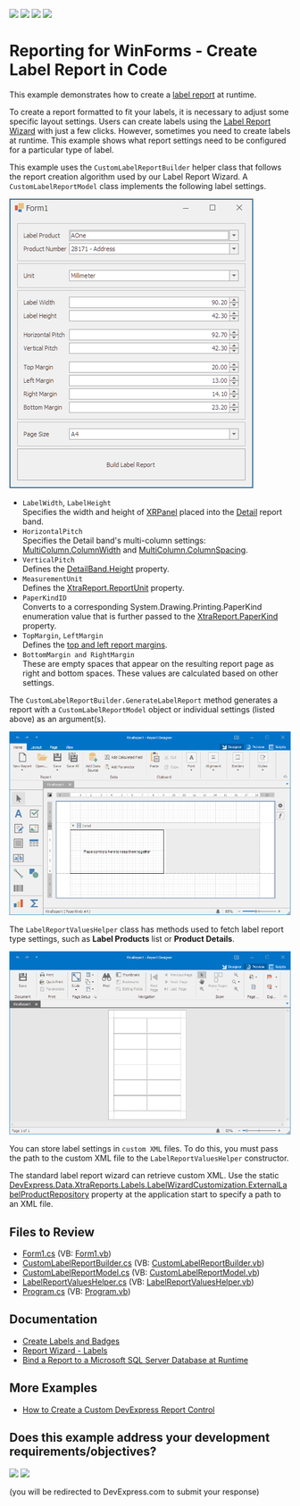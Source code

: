 <!-- default badges list -->
![](https://img.shields.io/endpoint?url=https://codecentral.devexpress.com/api/v1/VersionRange/128599506/22.2.3%2B)
[![](https://img.shields.io/badge/Open_in_DevExpress_Support_Center-FF7200?style=flat-square&logo=DevExpress&logoColor=white)](https://supportcenter.devexpress.com/ticket/details/T473792)
[![](https://img.shields.io/badge/📖_How_to_use_DevExpress_Examples-e9f6fc?style=flat-square)](https://docs.devexpress.com/GeneralInformation/403183)
[![](https://img.shields.io/badge/💬_Leave_Feedback-feecdd?style=flat-square)](#does-this-example-address-your-development-requirementsobjectives)
<!-- default badges end -->

# Reporting for WinForms - Create Label Report in Code

This example demonstrates how to create a [label report](https://docs.devexpress.com/XtraReports/4792/create-popular-reports/create-labels-and-badges) at runtime.

To create a report formatted to fit your labels, it is necessary to adjust some specific layout settings. Users can create labels using the [Label Report Wizard](https://docs.devexpress.com/XtraReports/114845/create-end-user-reporting-applications/wpf-reporting/end-user-report-designer/gui/report-wizard/label-report) with just a few clicks.
However, sometimes you need to create labels at runtime. This example shows what report settings need to be configured for a particular type of label.

This example uses the `CustomLabelReportBuilder` helper class that follows the report creation algorithm used by our Label Report Wizard. A `CustomLabelReportModel` class implements the following label settings.


![Label Settings](Images/labelsettings.png)

- `LabelWidth`, `LabelHeight`  
Specifies the width and height of [XRPanel](https://docs.devexpress.com/XtraReports/DevExpress.XtraReports.UI.XRPanel) placed into the [Detail](https://docs.devexpress.com/XtraReports/2587/detailed-guide-to-devexpress-reporting/introduction-to-banded-reports) report band.
- `HorizontalPitch`  
Specifies the Detail band's multi-column settings: [MultiColumn.ColumnWidth](https://docs.devexpress.com/XtraReports/DevExpress.XtraReports.UI.MultiColumn.ColumnWidth) and [MultiColumn.ColumnSpacing](https://docs.devexpress.com/XtraReports/DevExpress.XtraReports.UI.MultiColumn.ColumnSpacing).
- `VerticalPitch`  
Defines the [DetailBand.Height](https://docs.devexpress.com/XtraReports/DevExpress.XtraReports.UI.XRControl.Height) property.
- `MeasurementUnit`  
Defines the [XtraReport.ReportUnit](https://docs.devexpress.com/XtraReports/DevExpress.XtraReports.UI.XtraReport.ReportUnit) property.
- `PaperKindID`  
Converts to a corresponding System.Drawing.Printing.PaperKind enumeration value that is further passed to the [XtraReport.PaperKind](https://docs.devexpress.com/XtraReports/DevExpress.XtraReports.UI.XtraReport.PaperKind) property.
- `TopMargin`, `LeftMargin`  
Defines the [top and left report margins](https://docs.devexpress.com/XtraReports/DevExpress.XtraReports.UI.XtraReport.Margins).
- `BottomMargin and RightMargin`  
These are empty spaces that appear on the resulting report page as right and bottom spaces. These values are calculated based on other settings.

The `CustomLabelReportBuilder.GenerateLabelReport` method generates a report with a `CustomLabelReportModel` object or individual settings (listed above) as an argument(s).

![Label Designer](Images/labeldesigner.png)

The `LabelReportValuesHelper` class has methods used to fetch label report type settings, such as **Label Products** list or **Product Details**.

![Label Viewer](Images/labelviewer.png)

You can store label settings in `custom XML` files. To do this, you must pass the path to the custom XML file to the `LabelReportValuesHelper` constructor.

The standard label report wizard can retrieve custom XML. Use the static [DevExpress.Data.XtraReports.Labels.LabelWizardCustomization.ExternalLabelProductRepository](https://docs.devexpress.com/XtraReports/DevExpress.XtraReports.Wizards.Labels.LabelWizardCustomization.ExternalLabelProductRepository) property at the application start to specify a path to an XML file.

## Files to Review

* [Form1.cs](CS/Reporting_how-to-create-a-label-report-at-runtime-t473792/Form1.cs) (VB: [Form1.vb](VB/Reporting_how-to-create-a-label-report-at-runtime-t473792/Form1.vb))
* [CustomLabelReportBuilder.cs](CS/Reporting_how-to-create-a-label-report-at-runtime-t473792/LabelReportRuntime/CustomLabelReportBuilder.cs) (VB: [CustomLabelReportBuilder.vb](VB/Reporting_how-to-create-a-label-report-at-runtime-t473792/LabelReportRuntime/CustomLabelReportBuilder.vb))
* [CustomLabelReportModel.cs](CS/Reporting_how-to-create-a-label-report-at-runtime-t473792/LabelReportRuntime/CustomLabelReportModel.cs) (VB: [CustomLabelReportModel.vb](VB/Reporting_how-to-create-a-label-report-at-runtime-t473792/LabelReportRuntime/CustomLabelReportModel.vb))
* [LabelReportValuesHelper.cs](CS/Reporting_how-to-create-a-label-report-at-runtime-t473792/LabelReportRuntime/LabelReportValuesHelper.cs) (VB: [LabelReportValuesHelper.vb](VB/Reporting_how-to-create-a-label-report-at-runtime-t473792/LabelReportRuntime/LabelReportValuesHelper.vb))
* [Program.cs](CS/Reporting_how-to-create-a-label-report-at-runtime-t473792/Program.cs) (VB: [Program.vb](VB/Reporting_how-to-create-a-label-report-at-runtime-t473792/Program.vb))

## Documentation

- [Create Labels and Badges](https://docs.devexpress.com/XtraReports/4792/create-reports/create-labels-and-badges)
- [Report Wizard - Labels](https://docs.devexpress.com/XtraReports/4242/visual-studio-report-designer/report-wizard/labels)
- [Bind a Report to a Microsoft SQL Server Database at Runtime](https://docs.devexpress.com/XtraReports/4793/detailed-guide-to-devexpress-reporting/bind-reports-to-data/sql-database/bind-a-report-to-a-microsoft-sql-server-database-runtime-sample)

## More Examples

- [How to Create a Custom DevExpress Report Control](https://github.com/DevExpress-Examples/Reporting-Custom-Controls)
<!-- feedback -->
## Does this example address your development requirements/objectives?

[<img src="https://www.devexpress.com/support/examples/i/yes-button.svg"/>](https://www.devexpress.com/support/examples/survey.xml?utm_source=github&utm_campaign=reporting-winforms-label-report-in-code&~~~was_helpful=yes) [<img src="https://www.devexpress.com/support/examples/i/no-button.svg"/>](https://www.devexpress.com/support/examples/survey.xml?utm_source=github&utm_campaign=reporting-winforms-label-report-in-code&~~~was_helpful=no)

(you will be redirected to DevExpress.com to submit your response)
<!-- feedback end -->

